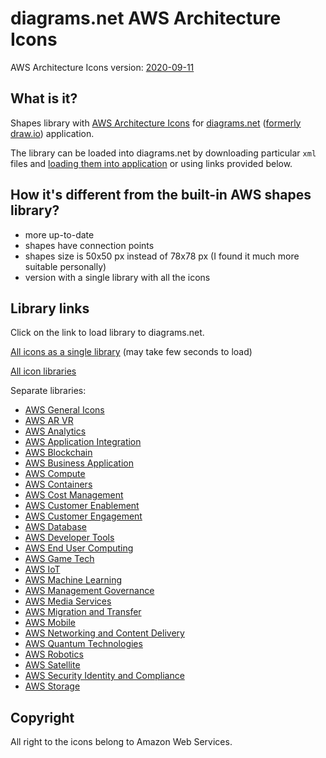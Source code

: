 # diagrams.net AWS Architecture Icons

AWS Architecture Icons version:
[2020-09-11](https://d1.awsstatic.com/webteam/architecture-icons/Q32020/AWS-Architecture-Assets-For-Light-and-Dark-BG_20200911.478ff05b80f909792f7853b1a28de8e28eac67f4.zip)

## What is it?

Shapes library with [AWS Architecture Icons](https://aws.amazon.com/architecture/icons/)
for [diagrams.net](https://diagrams.net/)
([formerly draw.io](https://www.diagrams.net/blog/move-diagrams-net)) application.

The library can be loaded into diagrams.net by downloading particular `xml` files
and [loading them into application](https://www.diagrams.net/blog/custom-libraries)
or using links provided below.

## How it's different from the built-in AWS shapes library?

- more up-to-date
- shapes have connection points
- shapes size is 50x50 px instead of 78x78 px
  (I found it much more suitable personally)
- version with a single library with all the icons

## Library links

Click on the link to load library to diagrams.net.

[All icons as a single library](https://app.diagrams.net/?splash=0&clibs=Uhttps://raw.githubusercontent.com/m-radzikowski/diagrams-aws-icons/master/20200911/AWS%20Architecture%20Icons.xml)
(may take few seconds to load)

[All icon libraries](https://app.diagrams.net/?splash=0&clibs=Uhttps://raw.githubusercontent.com/m-radzikowski/diagrams-aws-icons/master/20200911/AWS%20General%20Icons.xml;Uhttps://raw.githubusercontent.com/m-radzikowski/diagrams-aws-icons/master/20200911/AWS%20AR%20VR.xml;Uhttps://raw.githubusercontent.com/m-radzikowski/diagrams-aws-icons/master/20200911/AWS%20Analytics.xml;Uhttps://raw.githubusercontent.com/m-radzikowski/diagrams-aws-icons/master/20200911/AWS%20Application%20Integration.xml;Uhttps://raw.githubusercontent.com/m-radzikowski/diagrams-aws-icons/master/20200911/AWS%20Blockchain.xml;Uhttps://raw.githubusercontent.com/m-radzikowski/diagrams-aws-icons/master/20200911/AWS%20Business%20Application.xml;Uhttps://raw.githubusercontent.com/m-radzikowski/diagrams-aws-icons/master/20200911/AWS%20Compute.xml;Uhttps://raw.githubusercontent.com/m-radzikowski/diagrams-aws-icons/master/20200911/AWS%20Containers.xml;Uhttps://raw.githubusercontent.com/m-radzikowski/diagrams-aws-icons/master/20200911/AWS%20Cost%20Management.xml;Uhttps://raw.githubusercontent.com/m-radzikowski/diagrams-aws-icons/master/20200911/AWS%20Customer%20Enablement.xml;Uhttps://raw.githubusercontent.com/m-radzikowski/diagrams-aws-icons/master/20200911/AWS%20Customer%20Engagement.xml;Uhttps://raw.githubusercontent.com/m-radzikowski/diagrams-aws-icons/master/20200911/AWS%20Database.xml;Uhttps://raw.githubusercontent.com/m-radzikowski/diagrams-aws-icons/master/20200911/AWS%20Developer%20Tools.xml;Uhttps://raw.githubusercontent.com/m-radzikowski/diagrams-aws-icons/master/20200911/AWS%20End%20User%20Computing.xml;Uhttps://raw.githubusercontent.com/m-radzikowski/diagrams-aws-icons/master/20200911/AWS%20Game%20Tech.xml;Uhttps://raw.githubusercontent.com/m-radzikowski/diagrams-aws-icons/master/20200911/AWS%20IoT.xml;Uhttps://raw.githubusercontent.com/m-radzikowski/diagrams-aws-icons/master/20200911/AWS%20Machine%20Learning.xml;Uhttps://raw.githubusercontent.com/m-radzikowski/diagrams-aws-icons/master/20200911/AWS%20Management%20Governance.xml;Uhttps://raw.githubusercontent.com/m-radzikowski/diagrams-aws-icons/master/20200911/AWS%20Media%20Services.xml;Uhttps://raw.githubusercontent.com/m-radzikowski/diagrams-aws-icons/master/20200911/AWS%20Migration%20and%20Transfer.xml;Uhttps://raw.githubusercontent.com/m-radzikowski/diagrams-aws-icons/master/20200911/AWS%20Mobile.xml;Uhttps://raw.githubusercontent.com/m-radzikowski/diagrams-aws-icons/master/20200911/AWS%20Networking%20and%20Content%20Delivery.xml;Uhttps://raw.githubusercontent.com/m-radzikowski/diagrams-aws-icons/master/20200911/AWS%20Quantum%20Technologies.xml;Uhttps://raw.githubusercontent.com/m-radzikowski/diagrams-aws-icons/master/20200911/AWS%20Robotics.xml;Uhttps://raw.githubusercontent.com/m-radzikowski/diagrams-aws-icons/master/20200911/AWS%20Satellite.xml;Uhttps://raw.githubusercontent.com/m-radzikowski/diagrams-aws-icons/master/20200911/AWS%20Security%20Identity%20and%20Compliance.xml;Uhttps://raw.githubusercontent.com/m-radzikowski/diagrams-aws-icons/master/20200911/AWS%20Storage.xml)

Separate libraries:

- [AWS General Icons](https://app.diagrams.net/?splash=0&clibs=Uhttps://raw.githubusercontent.com/m-radzikowski/diagrams-aws-icons/master/20200911/AWS%20General%20Icons.xml)
- [AWS AR VR](https://app.diagrams.net/?splash=0&clibs=Uhttps://raw.githubusercontent.com/m-radzikowski/diagrams-aws-icons/master/20200911/AWS%20AR%20VR.xml)
- [AWS Analytics](https://app.diagrams.net/?splash=0&clibs=Uhttps://raw.githubusercontent.com/m-radzikowski/diagrams-aws-icons/master/20200911/AWS%20Analytics.xml)
- [AWS Application Integration](https://app.diagrams.net/?splash=0&clibs=Uhttps://raw.githubusercontent.com/m-radzikowski/diagrams-aws-icons/master/20200911/AWS%20Application%20Integration.xml)
- [AWS Blockchain](https://app.diagrams.net/?splash=0&clibs=Uhttps://raw.githubusercontent.com/m-radzikowski/diagrams-aws-icons/master/20200911/AWS%20Blockchain.xml)
- [AWS Business Application](https://app.diagrams.net/?splash=0&clibs=Uhttps://raw.githubusercontent.com/m-radzikowski/diagrams-aws-icons/master/20200911/AWS%20Business%20Application.xml)
- [AWS Compute](https://app.diagrams.net/?splash=0&clibs=Uhttps://raw.githubusercontent.com/m-radzikowski/diagrams-aws-icons/master/20200911/AWS%20Compute.xml)
- [AWS Containers](https://app.diagrams.net/?splash=0&clibs=Uhttps://raw.githubusercontent.com/m-radzikowski/diagrams-aws-icons/master/20200911/AWS%20Containers.xml)
- [AWS Cost Management](https://app.diagrams.net/?splash=0&clibs=Uhttps://raw.githubusercontent.com/m-radzikowski/diagrams-aws-icons/master/20200911/AWS%20Cost%20Management.xml)
- [AWS Customer Enablement](https://app.diagrams.net/?splash=0&clibs=Uhttps://raw.githubusercontent.com/m-radzikowski/diagrams-aws-icons/master/20200911/AWS%20Customer%20Enablement.xml)
- [AWS Customer Engagement](https://app.diagrams.net/?splash=0&clibs=Uhttps://raw.githubusercontent.com/m-radzikowski/diagrams-aws-icons/master/20200911/AWS%20Customer%20Engagement.xml)
- [AWS Database](https://app.diagrams.net/?splash=0&clibs=Uhttps://raw.githubusercontent.com/m-radzikowski/diagrams-aws-icons/master/20200911/AWS%20Database.xml)
- [AWS Developer Tools](https://app.diagrams.net/?splash=0&clibs=Uhttps://raw.githubusercontent.com/m-radzikowski/diagrams-aws-icons/master/20200911/AWS%20Developer%20Tools.xml)
- [AWS End User Computing](https://app.diagrams.net/?splash=0&clibs=Uhttps://raw.githubusercontent.com/m-radzikowski/diagrams-aws-icons/master/20200911/AWS%20End%20User%20Computing.xml)
- [AWS Game Tech](https://app.diagrams.net/?splash=0&clibs=Uhttps://raw.githubusercontent.com/m-radzikowski/diagrams-aws-icons/master/20200911/AWS%20Game%20Tech.xml)
- [AWS IoT](https://app.diagrams.net/?splash=0&clibs=Uhttps://raw.githubusercontent.com/m-radzikowski/diagrams-aws-icons/master/20200911/AWS%20IoT.xml)
- [AWS Machine Learning](https://app.diagrams.net/?splash=0&clibs=Uhttps://raw.githubusercontent.com/m-radzikowski/diagrams-aws-icons/master/20200911/AWS%20Machine%20Learning.xml)
- [AWS Management Governance](https://app.diagrams.net/?splash=0&clibs=Uhttps://raw.githubusercontent.com/m-radzikowski/diagrams-aws-icons/master/20200911/AWS%20Management%20Governance.xml)
- [AWS Media Services](https://app.diagrams.net/?splash=0&clibs=Uhttps://raw.githubusercontent.com/m-radzikowski/diagrams-aws-icons/master/20200911/AWS%20Media%20Services.xml)
- [AWS Migration and Transfer](https://app.diagrams.net/?splash=0&clibs=Uhttps://raw.githubusercontent.com/m-radzikowski/diagrams-aws-icons/master/20200911/AWS%20Migration%20and%20Transfer.xml)
- [AWS Mobile](https://app.diagrams.net/?splash=0&clibs=Uhttps://raw.githubusercontent.com/m-radzikowski/diagrams-aws-icons/master/20200911/AWS%20Mobile.xml)
- [AWS Networking and Content Delivery](https://app.diagrams.net/?splash=0&clibs=Uhttps://raw.githubusercontent.com/m-radzikowski/diagrams-aws-icons/master/20200911/AWS%20Networking%20and%20Content%20Delivery.xml)
- [AWS Quantum Technologies](https://app.diagrams.net/?splash=0&clibs=Uhttps://raw.githubusercontent.com/m-radzikowski/diagrams-aws-icons/master/20200911/AWS%20Quantum%20Technologies.xml)
- [AWS Robotics](https://app.diagrams.net/?splash=0&clibs=Uhttps://raw.githubusercontent.com/m-radzikowski/diagrams-aws-icons/master/20200911/AWS%20Robotics.xml)
- [AWS Satellite](https://app.diagrams.net/?splash=0&clibs=Uhttps://raw.githubusercontent.com/m-radzikowski/diagrams-aws-icons/master/20200911/AWS%20Satellite.xml)
- [AWS Security Identity and Compliance](https://app.diagrams.net/?splash=0&clibs=Uhttps://raw.githubusercontent.com/m-radzikowski/diagrams-aws-icons/master/20200911/AWS%20Security%20Identity%20and%20Compliance.xml)
- [AWS Storage](https://app.diagrams.net/?splash=0&clibs=Uhttps://raw.githubusercontent.com/m-radzikowski/diagrams-aws-icons/master/20200911/AWS%20Storage.xml)

## Copyright

All right to the icons belong to Amazon Web Services.

